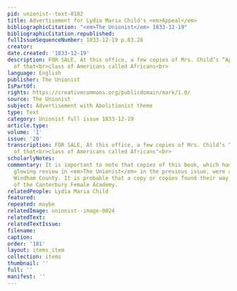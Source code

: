 ```yaml
---
pid: unionist--text-0182
title: Advertisement for Lydia Maria Child's <em>Appeal</em>
bibliographicCitation: "<em>The Unionist</em> 1833-12-19"
bibliographicCitation.republished: 
fullIssueSequenceNumber: 1833-12-19 p.03.28
creator: 
date.created: '1833-12-19'
description: FOR SALE, At this office, a few copies of Mrs. Child’s “Appeal in behalf
  of that<br>class of Americans called Africans<br>
language: English
publisher: The Unionist
IsPartOf: 
rights: https://creativecommons.org/publicdomain/mark/1.0/
source: The Unionist
subject: Advertisement with Abolitionist theme
type: Text
category: Unionist full issue 1833-12-19
article.type: 
volume: '1'
issue: '20'
transcription: FOR SALE, At this office, a few copies of Mrs. Child’s “Appeal in behalf
  of that<br>class of Americans called Africans"<br>
scholarlyNotes: 
commentary: It is important to note that copies of this book, which had received a
  glowing review in <em>The Unionist</em> in the previous issue, were available in
  Windham County. It is probable that a copy or copies found their way into the schoolhouse
  of the Canterbury Female Academy.
relatedPeople: Lydia Maria Child
featured: 
repeated: maybe
relatedImage: unionist--image-0024
relatedText: 
relatedTextIssue: 
filename: 
caption: 
order: '181'
layout: items_item
collection: items
thumbnail: ''
full: ''
manifest: ''
---
```

